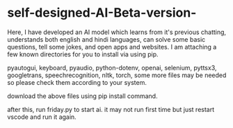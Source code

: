 # self-designed-AI-Beta-version-
Here, I have developed an AI model which learns from it's previous chatting, understands both english and hindi languages, can solve some basic questions, tell some jokes, and open apps and websites. I am attaching a few known directories for you to install via using pip.

pyautogui,
keyboard,
pyaudio,
python-dotenv,
openai,
selenium,
pyttsx3,
googletrans,
speechrecognition,
nltk,
torch,
some more files may be needed so please check them according to your system.

download the above files using pip install command.

after this, run friday.py to start ai. it may not run first time but just restart vscode and run it again.
